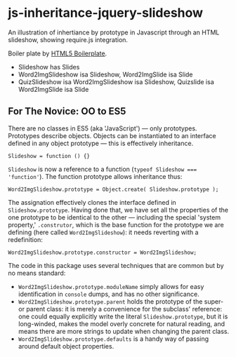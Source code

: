 js-inheritance-jquery-slideshow
===============================

An illustration of inhertiance by prototype in Javascript through an HTML slideshow, showing require.js integration.

Boiler plate by [HTML5 Boilerplate](http://html5boilerplate.com).

* Slideshow has Slides
* Word2ImgSlideshow isa Slideshow, Word2ImgSlide isa Slide
* QuizSlideshow isa Word2ImgSlideshow isa Slideshow, Quizslide isa Word2ImgSlide isa Slide

For The Novice: OO to ES5
-------------------------
There are no classes in ES5 (aka 'JavaScript') — only prototypes.
Prototypes describe objects. Objects can be instantiated to an interface
defined in any object prototype — this is effectively inheritance.

    Slideshow = function () {}

`Slideshow` is now a reference to a function (`typeof Slideshow === 'function'`).
The function prototype allows inheritance thus:

    Word2ImgSlideshow.prototype = Object.create( Slideshow.prototype );

The assignation effectively clones the interface defined in
`Slideshow.prototype`. Having done that, we have set all the properties
of the one prototype to be identical to the other — including the
special 'system property,' `.construtor`, which is the base function
for the prototype we are defining (here called `Word2ImgSlideshow`):
it needs reverting with a redefinition:

    Word2ImgSlideshow.prototype.constructor = Word2ImgSlideshow;

The code in this package uses several techniques that are common but
by no means standard:

  * `Word2ImgSlideshow.prototype.moduleName` simply allows for easy identification in `console` dumps, and has no other significance.
  * `Word2ImgSlideshow.prototype.parent` holds the prototype of the super- or parent class: it is merely a convenience for the subclass' reference: one could equally explicitly write the literal `Slideshow.prototype`, but it is long-winded, makes the model overly concrete for natural reading, and means there are more strings to update when changing the parent class.
  * `Word2ImgSlideshow.prototype.defaults` is a handy way of passing around default object properties.

